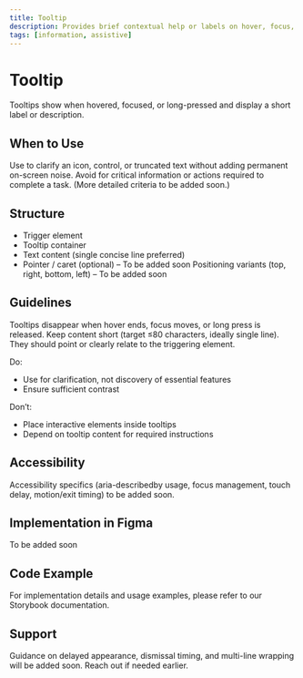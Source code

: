 ```yaml
---
title: Tooltip
description: Provides brief contextual help or labels on hover, focus, or long press.
tags: [information, assistive]
---
```


# Tooltip

Tooltips show when hovered, focused, or long-pressed and display a short label or description.

## When to Use

Use to clarify an icon, control, or truncated text without adding permanent on-screen noise. Avoid for critical information or actions required to complete a task. (More detailed criteria to be added soon.)

## Structure

- Trigger element
- Tooltip container
- Text content (single concise line preferred)
- Pointer / caret (optional) – To be added soon
  Positioning variants (top, right, bottom, left) – To be added soon

## Guidelines

Tooltips disappear when hover ends, focus moves, or long press is released. Keep content short (target ≤80 characters, ideally single line). They should point or clearly relate to the triggering element.

Do:

- Use for clarification, not discovery of essential features
- Ensure sufficient contrast

Don’t:

- Place interactive elements inside tooltips
- Depend on tooltip content for required instructions

## Accessibility

Accessibility specifics (aria-describedby usage, focus management, touch delay, motion/exit timing) to be added soon.

## Implementation in Figma

To be added soon

## Code Example

For implementation details and usage examples, please refer to our Storybook documentation.

## Support

Guidance on delayed appearance, dismissal timing, and multi-line wrapping will be added soon. Reach out if needed earlier.

